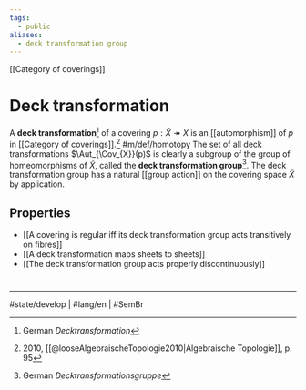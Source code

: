 ```yaml
---
tags:
  - public
aliases:
  - deck transformation group
---
```

[[Category of coverings]]
# Deck transformation

A **deck transformation**[^de1] of a covering $p : \tilde{X} \twoheadrightarrow X$ is an [[automorphism]] of $p$ in [[Category of coverings]].[^loose] #m/def/homotopy 
The set of all deck transformations $\Aut_{\Cov_{X}}(p)$ is clearly a subgroup of the group of homeomorphisms of $\tilde{X}$, called the **deck transformation group**[^de2].
The deck transformation group has a natural [[group action]] on the covering space $\tilde{X}$ by application.

[^loose]: 2010, [[@looseAlgebraischeTopologie2010|Algebraische Topologie]], p. 95
[^de1]: German _Decktransformation_
[^de2]: German _Decktransformationsgruppe_

## Properties

- [[A covering is regular iff its deck transformation group acts transitively on fibres]]
- [[A deck transformation maps sheets to sheets]]
- [[The deck transformation group acts properly discontinuously]]

#
---
#state/develop | #lang/en | #SemBr
